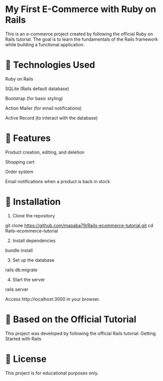 # My First E-Commerce with Ruby on Rails

This is an e-commerce project created by following the official Ruby on Rails tutorial. The goal is to learn the fundamentals of the Rails framework while building a functional application.



# 🚀 Technologies Used

Ruby on Rails

SQLite (Rails default database)

Bootstrap (for basic styling)

Action Mailer (for email notifications)

Active Record (to interact with the database)



# 📌 Features

Product creation, editing, and deletion

Shopping cart

Order system

Email notifications when a product is back in stock



# 🔧 Installation

1. Clone the repository

  git clone https://github.com/mapaba79/Rails-ecommerce-tutorial.git
  cd Rails-ecommerce-tutorial

2. Install dependencies

  bundle install

3. Set up the database

  rails db:migrate

4. Start the server

  rails server

Access http://localhost:3000 in your browser.



# 📖 Based on the Official Tutorial

This project was developed by following the official Rails tutorial:
Getting Started with Rails

# 📜 License

This project is for educational purposes only.
